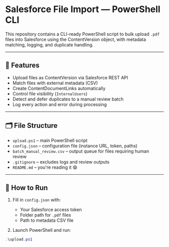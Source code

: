 # Salesforce File Import — PowerShell CLI

This repository contains a CLI-ready PowerShell script to bulk upload `.pdf` files into Salesforce using the ContentVersion object, with metadata matching, logging, and duplicate handling.

---

## 🔧 Features

- Upload files as ContentVersion via Salesforce REST API
- Match files with external metadata (CSV)
- Create ContentDocumentLinks automatically
- Control file visibility (`InternalUsers`)
- Detect and defer duplicates to a manual review batch
- Log every action and error during processing

---

## 🗂 File Structure

- `upload.ps1` – main PowerShell script
- `config.json` – configuration file (instance URL, token, paths)
- `batch_manual_review.csv` – output queue for files requiring human review
- `.gitignore` – excludes logs and review outputs
- `README.md` – you're reading it 😄

---

## 🚀 How to Run

1. Fill in `config.json` with:
   - Your Salesforce access token
   - Folder path for `.pdf` files
   - Path to metadata CSV file

2. Launch PowerShell and run:
```powershell
.\upload.ps1
